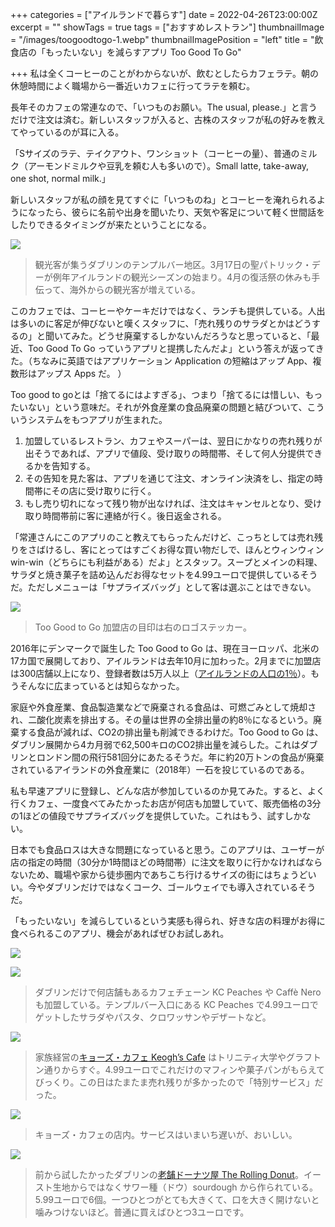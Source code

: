+++
categories = ["アイルランドで暮らす"]
date = 2022-04-26T23:00:00Z
excerpt = ""
showTags = true
tags = ["おすすめレストラン"]
thumbnailImage = "/images/toogoodtogo-1.webp"
thumbnailImagePosition = "left"
title = "飲食店の「もったいない」を減らすアプリ Too Good To Go"

+++
私は全くコーヒーのことがわからないが、飲むとしたらカフェラテ。朝の休憩時間によく職場から一番近いカフェに行ってラテを頼む。

<!--more-->

長年そのカフェの常連なので、「いつものお願い。The usual, please.」と言うだけで注文は済む。新しいスタッフが入ると、古株のスタッフが私の好みを教えてやっているのが耳に入る。

「Sサイズのラテ、テイクアウト、ワンショット（コーヒーの量）、普通のミルク（アーモンドミルクや豆乳を頼む人も多いので）。Small latte, take-away, one shot, normal milk.」

新しいスタッフが私の顔を見てすぐに「いつものね」とコーヒーを淹れられるようになったら、彼らに名前や出身を聞いたり、天気や客足について軽く世間話をしたりできるタイミングが来たということになる。

![](/images/templebar-apr2022.webp)

> 観光客が集うダブリンのテンプルバー地区。3月17日の聖パトリック・デーが例年アイルランドの観光シーズンの始まり。4月の復活祭の休みも手伝って、海外からの観光客が増えている。

このカフェでは、コーヒーやケーキだけではなく、ランチも提供している。人出は多いのに客足が伸びないと嘆くスタッフに、「売れ残りのサラダとかはどうするの」と聞いてみた。どうせ廃棄するしかないんだろうなと思っていると、「最近、Too Good To Go っていうアプリと提携したんだよ」という答えが返ってきた。（ちなみに英語ではアプリケーション Application の短縮はアップ App、複数形はアップス Apps だ。 ）

Too good to goとは「捨てるにはよすぎる」、つまり「捨てるには惜しい、もったいない」という意味だ。それが外食産業の食品廃棄の問題と結びついて、こういうシステムをもつアプリが生まれた。

1. 加盟しているレストラン、カフェやスーパーは、翌日にかなりの売れ残りが出そうであれば、アプリで値段、受け取りの時間帯、そして何人分提供できるかを告知する。
2. その告知を見た客は、アプリを通じて注文、オンライン決済をし、指定の時間帯にその店に受け取りに行く。
3. もし売り切れになって残り物が出なければ、注文はキャンセルとなり、受け取り時間帯前に客に連絡が行く。後日返金される。

「常連さんにこのアプリのこと教えてもらったんだけど、こっちとしては売れ残りをさばけるし、客にとってはすごくお得な買い物だしで、ほんとウィンウィン win-win（どちらにも利益がある）だよ」とスタッフ。スープとメインの料理、サラダと焼き菓子を詰め込んだお得なセットを4.99ユーロで提供しているそうだ。ただしメニューは「サプライズバッグ」として客は選ぶことはできない。

![](/images/toogoodtogo-1.webp)

> Too Good to Go 加盟店の目印は右のロゴステッカー。

2016年にデンマークで誕生した Too Good to Go は、現在ヨーロッパ、北米の17カ国で展開しており、アイルランドは去年10月に加わった。2月までに加盟店は300店舗以上になり、登録者数は5万人以上（[アイルランドの人口の1％](https://www.riastra.com/2021/09/%E3%82%A2%E3%82%A4%E3%83%AB%E3%83%A9%E3%83%B3%E3%83%89%E3%81%AE%E4%BA%BA%E5%8F%A3%E3%81%8C500%E4%B8%87%E4%BA%BA%E3%81%AB/)）。もうそんなに広まっているとは知らなかった。

家庭や外食産業、食品製造業などで廃棄される食品は、可燃ごみとして焼却され、二酸化炭素を排出する。その量は世界の全排出量の約8％になるという。廃棄する食品が減れば、CO2の排出量も削減できるわけだ。Too Good to Go は、ダブリン展開から4カ月弱で62,500キロのCO2排出量を減らした。これはダブリンとロンドン間の飛行581回分にあたるそうだ。年に約20万トンの食品が廃棄されているアイランドの外食産業に（2018年）一石を投じているのである。

私も早速アプリに登録し、どんな店が参加しているのか見てみた。すると、よく行くカフェ、一度食べてみたかったお店が何店も加盟していて、販売価格の3分の1ほどの値段でサプライズバッグを提供していた。これはもう、試すしかない。

日本でも食品ロスは大きな問題になっていると思う。このアプリは、ユーザーが店の指定の時間（30分か1時間ほどの時間帯）に注文を取りに行かなければならないため、職場や家から徒歩圏内であちこち行けるサイズの街にはちょうどいい。今やダブリンだけではなくコーク、ゴールウェイでも導入されているそうだ。

「もったいない」を減らしているという実感も得られ、好きな店の料理がお得に食べられるこのアプリ、機会があればぜひお試しあれ。

![](/images/kc-peaches.webp)

![](/images/toogoodtogo-3.webp)

> ダブリンだけで何店舗もあるカフェチェーン KC Peaches や Caffè Nero も加盟している。テンプルバー入口にある KC Peaches で4.99ユーロでゲットしたサラダやパスタ、クロワッサンやデザートなど。

![](/images/toogoodtogo-2.webp)

> 家族経営の[キョーズ・カフェ Keogh’s Cafe](https://www.keoghscafe.ie/) はトリニティ大学やグラフトン通りからすぐ。4.99ユーロでこれだけのマフィンや菓子パンがもらえてびっくり。この日はたまたま売れ残りが多かったので「特別サービス」だった。

![](/images/toogoodtogo-4.webp)

> キョーズ・カフェの店内。サービスはいまいち遅いが、おいしい。

![](/images/toogoodtogo-5.webp)

> 前から試したかったダブリンの[老舗ドーナツ屋 The Rolling Donut](https://www.therollingdonut.ie/)。イースト生地からではなくサワー種（ドウ）sourdough から作られている。5.99ユーロで6個。一つひとつがとても大きくて、口を大きく開けないと噛みつけないほど。普通に買えばひとつ3ユーロです。